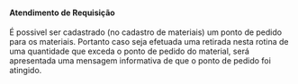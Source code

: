 #### **Atendimento de Requisição**

É possivel ser cadastrado (no cadastro de materiais) um ponto de pedido para os materiais.
Portanto caso seja efetuada uma retirada nesta rotina de uma quantidade que exceda o ponto de pedido do material, será apresentada uma mensagem informativa de que o ponto de pedido foi atingido.
